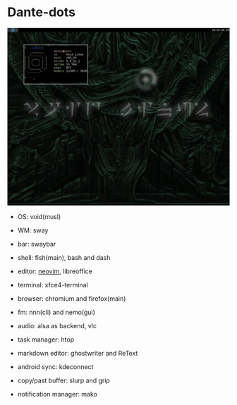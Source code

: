 # Dante-dots

![](./photo_2020-10-01_22-52-23.jpg)

- OS: void(musl)
- WM: sway
- bar: swaybar
- shell: fish(main), bash and dash
- editor: [neovim](https://github.com/jdhao/minimal_vim), libreoffice
- terminal: xfce4-terminal
- browser: chromium and firefox(main)
- fm: nnn(cli) and nemo(gui)
- audio: alsa as backend, vlc

- task manager: htop

- markdown editor: ghostwriter and ReText

- android sync: kdeconnect

- copy/past buffer: slurp and grip

- notification manager: mako
